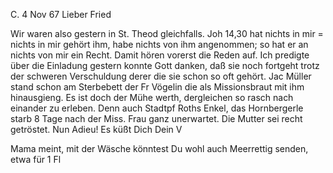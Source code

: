  C. 4 Nov 67
Lieber Fried

Wir waren also gestern in St. Theod gleichfalls. Joh 14,30 hat nichts in mir = nichts in mir gehört ihm, habe nichts von ihm angenommen; so hat er an nichts von mir ein Recht. Damit hören vorerst die Reden auf. 
Ich predigte über die Einladung gestern konnte Gott danken, daß sie noch fortgeht trotz der schweren Verschuldung derer die sie schon so oft gehört. 
Jac Müller stand schon am Sterbebett der Fr Vögelin die als Missionsbraut mit ihm hinausgieng. Es ist doch der Mühe werth, dergleichen so rasch nach einander zu erleben. Denn auch Stadtpf Roths Enkel, das Hornbergerle starb 8 Tage nach der Miss. Frau ganz unerwartet. Die Mutter sei recht getröstet. Nun Adieu!
 Es küßt Dich Dein V

Mama meint, mit der Wäsche könntest Du wohl auch Meerrettig senden, etwa für 1 Fl

